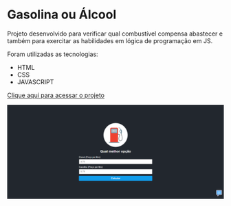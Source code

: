 # Gasolina ou Álcool

Projeto desenvolvido para verificar qual combustível compensa abastecer e também para exercitar as habilidades em lógica de programação em JS.

Foram utilizadas as tecnologias:

* HTML
* CSS
* JAVASCRIPT

[Clique aqui para acessar o projeto](https://gasolina-ou-alcool.vercel.app/) 

![alt text](./assets/img/image.png)